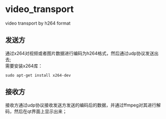 # video_transport
video transport by h264 format

## 发送方
通过x264对视频或者图片数据进行编码为h264格式，然后通过udp协议发送出去;</br>
需要安装x264库：
```
sudo apt-get install x264-dev
```

## 接收方
接收方通过udp协议接收发送方发送的编码后的数据，并通过ffmpeg对其进行解码，然后在qt界面上显示出来；</br>

